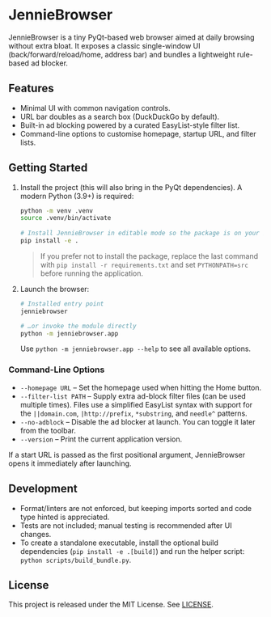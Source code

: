 # JennieBrowser

JennieBrowser is a tiny PyQt-based web browser aimed at daily browsing without
extra bloat. It exposes a classic single-window UI (back/forward/reload/home,
address bar) and bundles a lightweight rule-based ad blocker.

## Features

- Minimal UI with common navigation controls.
- URL bar doubles as a search box (DuckDuckGo by default).
- Built-in ad blocking powered by a curated EasyList-style filter list.
- Command-line options to customise homepage, startup URL, and filter lists.

## Getting Started

1. Install the project (this will also bring in the PyQt dependencies). A
   modern Python (3.9+) is required:

   ```bash
   python -m venv .venv
   source .venv/bin/activate
    
   # Install JennieBrowser in editable mode so the package is on your PYTHONPATH
   pip install -e .
   ```

   > If you prefer not to install the package, replace the last command with
   > `pip install -r requirements.txt` and set `PYTHONPATH=src` before running
   > the application.

2. Launch the browser:

   ```bash
   # Installed entry point
   jenniebrowser

   # …or invoke the module directly
   python -m jenniebrowser.app
   ```

   Use `python -m jenniebrowser.app --help` to see all available options.

### Command-Line Options

- `--homepage URL` – Set the homepage used when hitting the Home button.
- `--filter-list PATH` – Supply extra ad-block filter files (can be used
  multiple times). Files use a simplified EasyList syntax with support for the
  `||domain.com`, `|http://prefix`, `*substring`, and `needle^` patterns.
- `--no-adblock` – Disable the ad blocker at launch. You can toggle it later
  from the toolbar.
- `--version` – Print the current application version.

If a start URL is passed as the first positional argument, JennieBrowser opens it
immediately after launching.

## Development

- Format/linters are not enforced, but keeping imports sorted and code type
  hinted is appreciated.
- Tests are not included; manual testing is recommended after UI changes.
- To create a standalone executable, install the optional build dependencies
  (`pip install -e .[build]`) and run the helper script: `python scripts/build_bundle.py`.

## License

This project is released under the MIT License. See [LICENSE](LICENSE).
